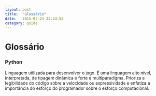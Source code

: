 ```yaml
---
layout: post
title:  "Glossário"
date:   2015-03-24 22:23:52
category: guide
---
```


# Glossário

### Python

Linguagem utilizada para desenvolver o jogo. É uma linguagem alto nível, interpretada, de tipagem dinâmica e forte e multiparadigma. Prioriza a legibilidade do código sobre a velocidade ou expressividade e enfatiza a importância do esforço do programador sobre o esforço computacional.


